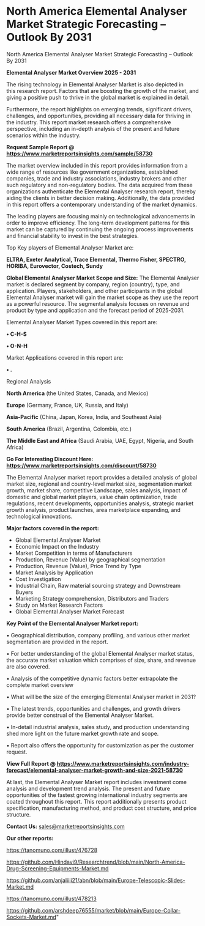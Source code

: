 # North America Elemental Analyser Market Strategic Forecasting – Outlook By 2031
 North America Elemental Analyser Market Strategic Forecasting – Outlook By 2031

<Strong> Elemental Analyser Market Overview 2025 - 2031</strong>

The rising technology in Elemental Analyser Market is also depicted in this research report. Factors that are boosting the growth of the market, and giving a positive push to thrive in the global market is explained in detail.

Furthermore, the report highlights on emerging trends, significant drivers, challenges, and opportunities, providing all necessary data for thriving in the industry. This report market research offers a comprehensive perspective, including an in-depth analysis of the present and future scenarios within the industry.

<strong>Request Sample Report @ <a href=https://www.marketreportsinsights.com/sample/58730>https://www.marketreportsinsights.com/sample/58730</a></strong>

The market overview included in this report provides information from a wide range of resources like government organizations, established companies, trade and industry associations, industry brokers and other such regulatory and non-regulatory bodies. The data acquired from these organizations authenticate the Elemental Analyser research report, thereby aiding the clients in better decision making. Additionally, the data provided in this report offers a contemporary understanding of the market dynamics.

The leading players are focusing mainly on technological advancements in order to improve efficiency. The long-term development patterns for this market can be captured by continuing the ongoing process improvements and financial stability to invest in the best strategies.

Top Key players of Elemental Analyser Market are:

<strong>ELTRA, Exeter Analytical, Trace Elemental, Thermo Fisher, SPECTRO, HORIBA, Eurovector, Costech, Sundy</strong>

<strong><b>Global Elemental Analyser Market Scope and Size:</b></strong>
The Elemental Analyser market is declared segment by company, region (country), type, and application. Players, stakeholders, and other participants in the global Elemental Analyser market will gain the market scope as they use the report as a powerful resource. The segmental analysis focuses on revenue and product by type and application and the forecast period of 2025-2031.

Elemental Analyser Market Types covered in this report are:

<strong>• C-H-S

• O-N-H</strong>

Market Applications covered in this report are:

<strong>• .</strong> 

Regional Analysis

<strong>North America</strong> (the United States, Canada, and Mexico)

<strong>Europe</strong> (Germany, France, UK, Russia, and Italy)

<strong>Asia-Pacific</strong> (China, Japan, Korea, India, and Southeast Asia)

<strong>South America</strong> (Brazil, Argentina, Colombia, etc.)

<strong>The Middle East and Africa</strong> (Saudi Arabia, UAE, Egypt, Nigeria, and South Africa)

<strong>Go For Interesting Discount Here: <a href=https://www.marketreportsinsights.com/discount/58730>https://www.marketreportsinsights.com/discount/58730</a></strong>

The Elemental Analyser market report provides a detailed analysis of global market size, regional and country-level market size, segmentation market growth, market share, competitive Landscape, sales analysis, impact of domestic and global market players, value chain optimization, trade regulations, recent developments, opportunities analysis, strategic market growth analysis, product launches, area marketplace expanding, and technological innovations.

<strong><b>Major factors covered in the report:</b></strong>
<ul>
  <li>Global Elemental Analyser Market </li>
  <li>Economic Impact on the Industry</li>
  <li>Market Competition in terms of Manufacturers</li>
  <li>Production, Revenue (Value) by geographical segmentation</li>
  <li>Production, Revenue (Value), Price Trend by Type</li>
  <li>Market Analysis by Application</li>
  <li>Cost Investigation</li>
  <li>Industrial Chain, Raw material sourcing strategy and Downstream Buyers</li>
  <li>Marketing Strategy comprehension, Distributors and Traders</li>
  <li>Study on Market Research Factors</li>
  <li>Global Elemental Analyser Market Forecast</li>
</ul>

<strong><b>Key Point of the Elemental Analyser Market report:</b></strong>

• Geographical distribution, company profiling, and various other market segmentation are provided in the report.

• For better understanding of the global Elemental Analyser market status, the accurate market valuation which comprises of size, share, and revenue are also covered.

• Analysis of the competitive dynamic factors better extrapolate the complete market overview

• What will be the size of the emerging Elemental Analyser market in 2031?

• The latest trends, opportunities and challenges, and growth drivers provide better construal of the Elemental Analyser Market.

• In-detail industrial analysis, sales study, and production understanding shed more light on the future market growth rate and scope.

• Report also offers the opportunity for customization as per the customer request.

<strong><b>View Full Report @ <a href=https://www.marketreportsinsights.com/industry-forecast/elemental-analyser-market-growth-and-size-2021-58730>https://www.marketreportsinsights.com/industry-forecast/elemental-analyser-market-growth-and-size-2021-58730</a></b></strong>


At last, the Elemental Analyser Market report includes investment come analysis and development trend analysis. The present and future opportunities of the fastest growing international industry segments are coated throughout this report. This report additionally presents product specification, manufacturing method, and product cost structure, and price structure.

<strong>Contact Us:</strong>
sales@marketreportsinsights.com

<strong>Our other reports:</strong>

<a href=https://tanomuno.com/illust/476728>https://tanomuno.com/illust/476728</a>

<a href=https://github.com/Hindavi9/Researchtrend/blob/main/North-America-Drug-Screening-Equipments-Market.md>https://github.com/Hindavi9/Researchtrend/blob/main/North-America-Drug-Screening-Equipments-Market.md</a>

<a href=https://github.com/anjaliiii21/abn/blob/main/Europe-Telescopic-Slides-Market.md>https://github.com/anjaliiii21/abn/blob/main/Europe-Telescopic-Slides-Market.md</a>

<a href= https://tanomuno.com/illust/478213> https://tanomuno.com/illust/478213</a>

<a href=https://github.com/arshdeep76555/market/blob/main/Europe-Collar-Sockets-Market.md>https://github.com/arshdeep76555/market/blob/main/Europe-Collar-Sockets-Market.md</a>"
